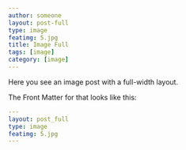```yaml
---
author: someone
layout: post-full
type: image
featimg: 5.jpg
title: Image Full
tags: [image]
category: [image]
---
```

Here you see an image post with a full-width layout. 

The Front Matter for that looks like this:

```yml
---
layout: post_full
type: image
featimg: 5.jpg
---
```